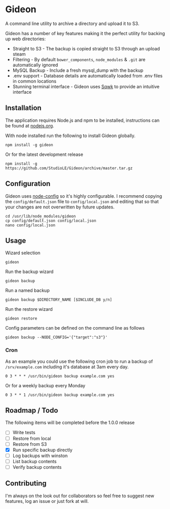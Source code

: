 # Gideon

A command line utility to archive a directory and upload it to S3.

Gideon has a number of key features making it the perfect utility for backing up web directories:

- Straight to S3 - The backup is copied straight to S3 through an upload steam
- Filtering - By default `bower_components`, `node_modules` & `.git` are automatically ignored
- MySQL Backup - Include a fresh mysql_dump with the backup
- .env support - Database details are automatically loaded from .env files in common locations
- Stunning terminal interface - Gideon uses [Sqwk](https://github.com/StudioLE/sqwk) to provide an intuitive interface

## Installation

The application requires Node.js and npm to be installed, instructions can be found at [nodejs.org](http://nodejs.org/).

With node installed run the following to install Gideon globally.

```
npm install -g gideon
```

Or for the latest development release

```
npm install -g https://github.com/StudioLE/Gideon/archive/master.tar.gz
```

## Configuration

Gideon uses [node-config](https://github.com/lorenwest/node-config) so it's highly configurable. I recommend copying the `config/default.json` file to `config/local.json` and editing that so that your changes are not overwritten by future updates.

```
cd /usr/lib/node_modules/gideon
cp config/default.json config/local.json
nano config/local.json
```

## Usage

Wizard selection
```
gideon
```

Run the backup wizard
```
gideon backup
```

Run a named backup
```
gideon backup $DIRECTORY_NAME [$INCLUDE_DB y/n]
```

Run the restore wizard
```
gideon restore
```

Config parameters can be defined on the command line as follows
```
gideon backup --NODE_CONFIG='{"target":"s3"}'
```

### Cron

As an example you could use the following cron job to run a backup of `/srv/example.com` including it's database at 3am every day.
```
0 3 * * * /usr/bin/gideon backup example.com yes
```

Or for a weekly backup every Monday

```
0 3 * * 1 /usr/bin/gideon backup example.com yes
```

## Roadmap / Todo

The following items will be completed before the 1.0.0 release

- [ ] Write tests
- [ ] Restore from local
- [ ] Restore from S3
- [x] Run specific backup directly
- [ ] Log backups with winston
- [ ] List backup contents
- [ ] Verify backup contents

## Contributing

I'm always on the look out for collaborators so feel free to suggest new features, log an issue or just fork at will.
